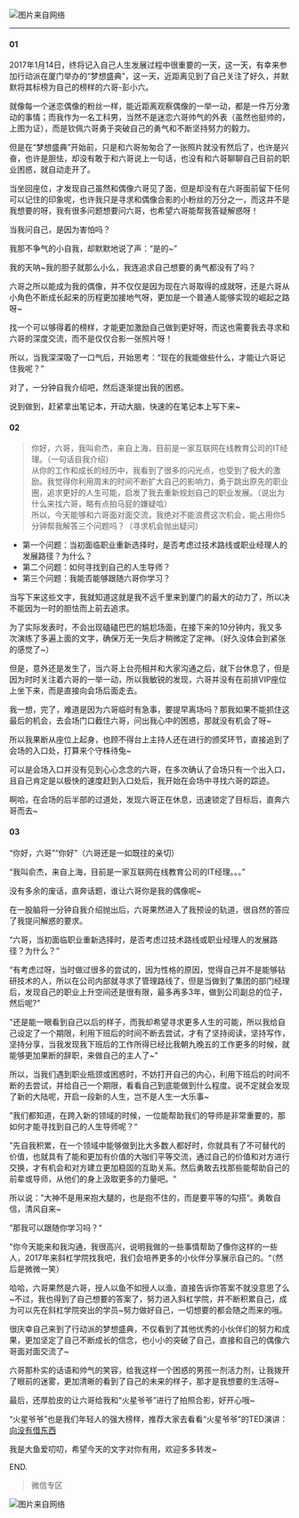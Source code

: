 ![图片来自网络](http://image.dayuaidaodao.com/writing/image/ouyupengxiaoliu-500-500.jpeg)

***

#### 01

2017年1月14日，终将记入自己人生发展过程中很重要的一天，这一天，有幸来参加行动派在厦门举办的“梦想盛典”，这一天，近距离见到了自己关注了好久，并默默将其标榜为自己的榜样的六哥-彭小六。

就像每一个迷恋偶像的粉丝一样，能近距离观察偶像的一举一动，都是一件万分激动的事情；而我作为一名工科男，当然不是迷恋六哥帅气的外表（虽然也挺帅的，上图为证），而是钦佩六哥勇于突破自己的勇气和不断坚持努力的毅力。

但是在“梦想盛典”开始前，只是和六哥匆匆合了一张照片就没有然后了，也许是兴奋，也许是胆怯，却没有敢于和六哥说上一句话，也没有和六哥聊聊自己目前的职业困惑，就自动走开了。

当坐回座位，才发现自己虽然和偶像六哥见了面，但是却没有在六哥面前留下任何可以记住的印象呢，也许我只是寻求和偶像合影的小粉丝的万分之一，而这并不是我想要的呀，我有很多问题想要问六哥，也希望六哥能帮我答疑解惑呀！

当我问自己，是因为害怕吗？

我那不争气的小自我，却默默地说了声：“是的~”

我的天呐~我的胆子就那么小么，我连追求自己想要的勇气都没有了吗？

六哥之所以能成为我的偶像，并不仅仅是因为现在六哥取得的成就呀，还是六哥从小角色不断成长起来的历程更加接地气呀，更加是一个普通人能够实现的崛起之路呀~

找一个可以够得着的榜样，才能更加激励自己做到更好呀，而这也需要我去寻求和六哥的深度交流，而不是仅仅合影一张照片呀！

所以，当我深深吸了一口气后，开始思考：“现在的我能做些什么，才能让六哥记住我呢？”

对了，一分钟自我介绍吧，然后逐渐提出我的困惑。

说到做到，赶紧拿出笔记本，开动大脑，快速的在笔记本上写下来~


#### 02

> 你好，六哥，我叫俞杰，来自上海，目前是一家互联网在线教育公司的IT经理。（一句话自我介绍）  
从你的工作和成长的经历中，我看到了很多的闪光点，也受到了极大的激励。我觉得你利用周末的时间不断扩大自己的影响力，勇于跳出原先的职业圈，追求更好的人生可能，启发了我去重新规划自己的职业发展。（说出为什么来找六哥，略有点拍马屁的嫌疑哈）  
所以，今天能够和六哥面对面交流，我绝对不能浪费这次机会，能占用你5分钟帮我解答三个问题吗？（寻求机会抛出疑问）  
- 第一个问题：当初面临职业重新选择时，是否考虑过技术路线或职业经理人的发展路径？为什么？  
- 第二个问题：如何寻找到自己的人生导师？  
- 第三个问题：我能否能够跟随六哥你学习？

当写下来这些文字，我就知道这就是我不远千里来到厦门的最大的动力了，所以决不能因为一时的胆怯而上前去追求。

为了实际发表时，不会出现磕磕巴巴的尴尬场面，在接下来的10分钟内，我又多次演练了多遍上面的文字，确保万无一失后才稍微定了定神。（好久没体会到紧张的感觉了~）

但是，意外还是发生了，当六哥上台亮相并和大家沟通之后，就下台休息了，但是因为时时关注着六哥的一举一动，所以我敏锐的发现，六哥并没有在前排VIP座位上坐下来，而是直接向会场后面走去。

我一想，完了，难道是因为六哥临时有急事，要提早离场吗？那我如果不能抓住这最后的机会，去会场门口截住六哥，问出我心中的困惑，那就没有机会了呀~

所以我果断从座位上起身，也顾不得台上主持人还在进行的颁奖环节，直接追到了会场的入口处，打算来个守株待兔~

可以是会场入口并没有见到心心念念的六哥，在多次确认了会场只有一个出入口，且自己肯定是以极快的速度赶到入口处后，我开始在会场中寻找六哥的踪迹。

啊哈，在会场的后半部的过道处，发现六哥正在休息，迅速锁定了目标后，直奔六哥而去~

#### 03

“你好，六哥”“你好”（六哥还是一如既往的亲切）

“我叫俞杰，来自上海，目前是一家互联网在线教育公司的IT经理。。。”

没有多余的废话，直奔话题，谁让六哥你是我的偶像呢~

在一股脑将一分钟自我介绍抛出后，六哥果然进入了我预设的轨道，很自然的答应了我提问解惑的要求。

“六哥，当初面临职业重新选择时，是否考虑过技术路线或职业经理人的发展路径？为什么？”

“有考虑过呀，当时做过很多的尝试的，因为性格的原因，觉得自己并不是能够钻研技术的人，所以在公司内部就寻求了管理路线了，但是当做到了集团的部门经理后，发现自己的职业上升空间还是很有限，最多再多3年，做到公司副总的位子，然后呢?"

"还是能一眼看到自己以后的样子，而我却希望寻求更多人生的可能，所以我给自己设定了一个期限，利用下班后的时间不断去尝试，才有了坚持阅读，坚持写作，坚持分享，当我发现我下班后的工作所得已经比我朝九晚五的工作更多的时候，就能够更加果断的辞职，来做自己的主人了~"

所以，当我们遇到职业瓶颈或困惑时，不妨打开自己的内心，利用下班后的时间不断的去尝试，并给自己一个期限，看看自己到底能做到什么程度。说不定就会发现了新的大陆呢，开启一段新的人生，岂不是人生一大乐事~

”我们都知道，在跨入新的领域的时候，一位能帮助我们的导师是非常重要的，那如何才能寻找到自己的人生导师呢？“

”先自我积累，在一个领域中能够做到比大多数人都好时，你就具有了不可替代的价值，也就具有了能和更加有价值的大咖们平等交流，通过自己的价值和对方进行交换，才有机会和对方建立更加稳固的互助关系。然后勇敢去找那些能帮助自己的前辈或导师，从他们的身上汲取更多的力量吧。“

所以说：”大神不是用来抱大腿的，也是抱不住的，而是要平等的勾搭“。勇敢自信，清风自来~

”那我可以跟随你学习吗？“

”你今天能来和我沟通，我很高兴，说明我做的一些事情帮助了像你这样的一些人，2017年来斜杠学院找我吧，我们会培养更多的小伙伴分享展示自己的。“（然后是微微一笑）

哈哈，六哥果然是六哥，授人以鱼不如授人以渔，直接告诉你答案不就没意思了么~不过，我也得到了自己想要的答案了，努力进入斜杠学院，并不断积累自己，成为可以先在斜杠学院突出的学员~努力做好自己，一切想要的都会随之而来的哦。

很庆幸自己来到了行动派的梦想盛典，不仅看到了其他优秀的小伙伴们的努力和成果，更加坚定了自己不断成长的信念，也小小的突破了自己，直接和自己的偶像六哥面对面交流了~

六哥那朴实的话语和帅气的笑容，给我这样一个困惑的男孩一剂活力剂，让我拨开了眼前的迷雾，更加清晰的看到了自己的未来的样子，那才是我想要的生活呀~

最后，还厚脸皮的让六哥给我和“火星爷爷”进行了拍照合影，好开心哦~

“火星爷爷”也是我们年轻人的强大榜样，推荐大家去看看“火星爷爷”的TED演讲：[向没有借东西](http://v.youku.com/v_show/id_XODgxNTc2NjQ4.html)

我是大鱼爱叨叨，希望今天的文字对你有用，欢迎多多转发~

END.

> 微信专区

![图片来自网络](http://image.dayuaidaodao.com/writing/image/wechat-code-1228-1000-1000-imageview2-imageslim.png)
